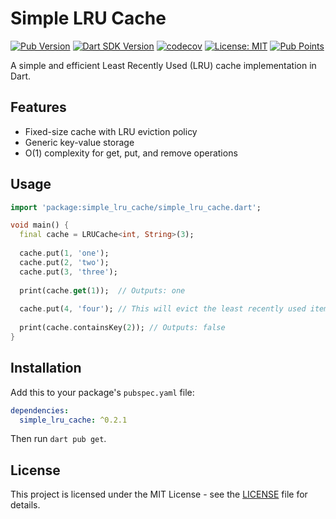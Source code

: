 # Simple LRU Cache

[![Pub Version](https://img.shields.io/pub/v/simple_lru_cache)](https://pub.dev/packages/simple_lru_cache)
[![Dart SDK Version](https://badgen.net/pub/sdk-version/simple_lru_cache)](https://pub.dev/packages/simple_lru_cache)
[![codecov](https://codecov.io/gh/arkaung/dart_lru/branch/main/graph/badge.svg)](https://codecov.io/gh/arkaung/dart_lru)
[![License: MIT](https://img.shields.io/badge/license-MIT-blue.svg)](https://opensource.org/licenses/MIT)
[![Pub Points](https://img.shields.io/pub/points/simple_lru_cache)](https://pub.dev/packages/simple_lru_cache/score)

A simple and efficient Least Recently Used (LRU) cache implementation in Dart.

## Features

- Fixed-size cache with LRU eviction policy
- Generic key-value storage
- O(1) complexity for get, put, and remove operations

## Usage

```dart
import 'package:simple_lru_cache/simple_lru_cache.dart';

void main() {
  final cache = LRUCache<int, String>(3);
  
  cache.put(1, 'one');
  cache.put(2, 'two');
  cache.put(3, 'three');
  
  print(cache.get(1));  // Outputs: one
  
  cache.put(4, 'four'); // This will evict the least recently used item (2)
  
  print(cache.containsKey(2)); // Outputs: false
}
```

## Installation

Add this to your package's `pubspec.yaml` file:

```yaml
dependencies:
  simple_lru_cache: ^0.2.1
```

Then run `dart pub get`.

## License

This project is licensed under the MIT License - see the [LICENSE](LICENSE) file for details.